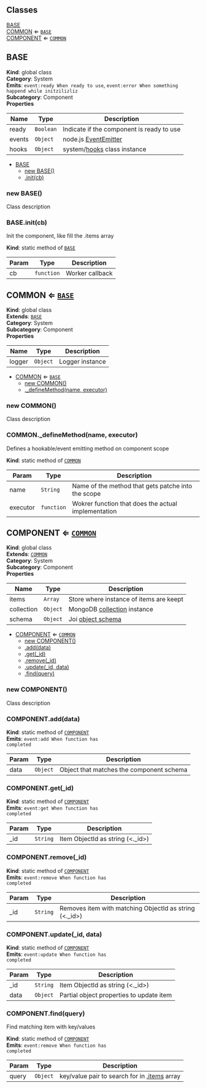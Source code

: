 ## Classes

<dl>
<dt><a href="#BASE">BASE</a></dt>
<dd></dd>
<dt><a href="#COMMON">COMMON</a> ⇐ <code><a href="#BASE">BASE</a></code></dt>
<dd></dd>
<dt><a href="#COMPONENT">COMPONENT</a> ⇐ <code><a href="#COMMON">COMMON</a></code></dt>
<dd></dd>
</dl>

<a name="BASE"></a>

## BASE
**Kind**: global class  
**Category**: System  
**Emits**: <code>event:ready When ready to use</code>, <code>event:error When something happend while initzilizliz</code>  
**Subcategory**: Component  
**Properties**

| Name   | Type                 | Description                                                                                          |
| ------ | -------------------- | ---------------------------------------------------------------------------------------------------- |
| ready  | <code>Boolean</code> | Indicate if the component is ready to use                                                            |
| events | <code>Object</code>  | node.js [EventEmitter](https://nodejs.org/dist/latest-v16.x/docs/api/events.html#class-eventemitter) |
| hooks  | <code>Object</code>  | system/[hooks](Hooks) class instance                                                                 |


* [BASE](#BASE)
    * [new BASE()](#new_BASE_new)
    * [.init(cb)](#BASE.init)

<a name="new_BASE_new"></a>

### new BASE()
Class description

<a name="BASE.init"></a>

### BASE.init(cb)
Init the component, like fill the .items array

**Kind**: static method of [<code>BASE</code>](#BASE)  

| Param | Type                  | Description     |
| ----- | --------------------- | --------------- |
| cb    | <code>function</code> | Worker callback |

<a name="COMMON"></a>

## COMMON ⇐ [<code>BASE</code>](#BASE)
**Kind**: global class  
**Extends**: [<code>BASE</code>](#BASE)  
**Category**: System  
**Subcategory**: Component  
**Properties**

| Name   | Type                | Description     |
| ------ | ------------------- | --------------- |
| logger | <code>Object</code> | Logger instance |


* [COMMON](#COMMON) ⇐ [<code>BASE</code>](#BASE)
    * [new COMMON()](#new_COMMON_new)
    * [._defineMethod(name, executor)](#COMMON._defineMethod)

<a name="new_COMMON_new"></a>

### new COMMON()
Class description

<a name="COMMON._defineMethod"></a>

### COMMON.\_defineMethod(name, executor)
Defines a hookable/event emitting method on component scope

**Kind**: static method of [<code>COMMON</code>](#COMMON)  

| Param    | Type                  | Description                                         |
| -------- | --------------------- | --------------------------------------------------- |
| name     | <code>String</code>   | Name of the method that gets patche into the scope  |
| executor | <code>function</code> | Wokrer function that does the actual implementation |

<a name="COMPONENT"></a>

## COMPONENT ⇐ [<code>COMMON</code>](#COMMON)
**Kind**: global class  
**Extends**: [<code>COMMON</code>](#COMMON)  
**Category**: System  
**Subcategory**: Component  
**Properties**

| Name       | Type                | Description                                                                                             |
| ---------- | ------------------- | ------------------------------------------------------------------------------------------------------- |
| items      | <code>Array</code>  | Store where instance of items are keept                                                                 |
| collection | <code>Object</code> | MongoDB [collection](https://mongodb.github.io/node-mongodb-native/3.7/api/Db.html#collection) instance |
| schema     | <code>Object</code> | Joi [object schema](https://joi.dev/api/?v=17.6.0#object)                                               |


* [COMPONENT](#COMPONENT) ⇐ [<code>COMMON</code>](#COMMON)
    * [new COMPONENT()](#new_COMPONENT_new)
    * [.add(data)](#COMPONENT.add)
    * [.get(_id)](#COMPONENT.get)
    * [.remove(_id)](#COMPONENT.remove)
    * [.update(_id, data)](#COMPONENT.update)
    * [.find(query)](#COMPONENT.find)

<a name="new_COMPONENT_new"></a>

### new COMPONENT()
Class description

<a name="COMPONENT.add"></a>

### COMPONENT.add(data)
**Kind**: static method of [<code>COMPONENT</code>](#COMPONENT)  
**Emits**: <code>event:add When function has completed</code>  

| Param | Type                | Description                              |
| ----- | ------------------- | ---------------------------------------- |
| data  | <code>Object</code> | Object that matches the component schema |

<a name="COMPONENT.get"></a>

### COMPONENT.get(_id)
**Kind**: static method of [<code>COMPONENT</code>](#COMPONENT)  
**Emits**: <code>event:get When function has completed</code>  

| Param | Type                | Description                      |
| ----- | ------------------- | -------------------------------- |
| _id   | <code>String</code> | Item ObjectId as string (<._id>) |

<a name="COMPONENT.remove"></a>

### COMPONENT.remove(_id)
**Kind**: static method of [<code>COMPONENT</code>](#COMPONENT)  
**Emits**: <code>event:remove When function has completed</code>  

| Param | Type                | Description                                            |
| ----- | ------------------- | ------------------------------------------------------ |
| _id   | <code>String</code> | Removes item with matching ObjectId as string (<._id>) |

<a name="COMPONENT.update"></a>

### COMPONENT.update(_id, data)
**Kind**: static method of [<code>COMPONENT</code>](#COMPONENT)  
**Emits**: <code>event:update When function has completed</code>  

| Param | Type                | Description                              |
| ----- | ------------------- | ---------------------------------------- |
| _id   | <code>String</code> | Item ObjectId as string (<._id>)         |
| data  | <code>Object</code> | Partial object properties to update item |

<a name="COMPONENT.find"></a>

### COMPONENT.find(query)
Find matching item with key/values

**Kind**: static method of [<code>COMPONENT</code>](#COMPONENT)  
**Emits**: <code>event:remove When function has completed</code>  

| Param | Type                | Description                                             |
| ----- | ------------------- | ------------------------------------------------------- |
| query | <code>Object</code> | key/value pair to search for in [.items](#items)  array |


